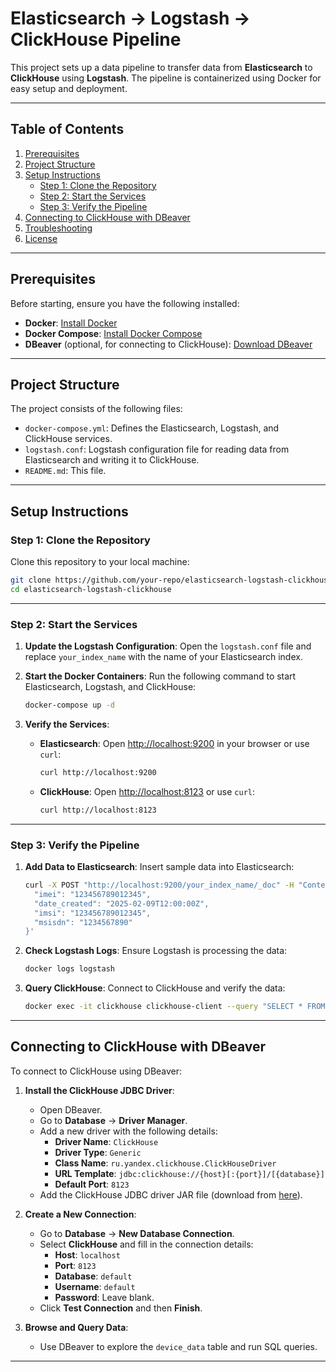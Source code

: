 # Elasticsearch → Logstash → ClickHouse Pipeline

This project sets up a data pipeline to transfer data from **Elasticsearch** to **ClickHouse** using **Logstash**. The pipeline is containerized using Docker for easy setup and deployment.

---

## Table of Contents
1. [Prerequisites](#prerequisites)
2. [Project Structure](#project-structure)
3. [Setup Instructions](#setup-instructions)
   - [Step 1: Clone the Repository](#step-1-clone-the-repository)
   - [Step 2: Start the Services](#step-2-start-the-services)
   - [Step 3: Verify the Pipeline](#step-3-verify-the-pipeline)
4. [Connecting to ClickHouse with DBeaver](#connecting-to-clickhouse-with-dbeaver)
5. [Troubleshooting](#troubleshooting)
6. [License](#license)

---

## Prerequisites
Before starting, ensure you have the following installed:
- **Docker**: [Install Docker](https://docs.docker.com/get-docker/)
- **Docker Compose**: [Install Docker Compose](https://docs.docker.com/compose/install/)
- **DBeaver** (optional, for connecting to ClickHouse): [Download DBeaver](https://dbeaver.io/download/)

---

## Project Structure
The project consists of the following files:
- `docker-compose.yml`: Defines the Elasticsearch, Logstash, and ClickHouse services.
- `logstash.conf`: Logstash configuration file for reading data from Elasticsearch and writing it to ClickHouse.
- `README.md`: This file.

---

## Setup Instructions

### Step 1: Clone the Repository
Clone this repository to your local machine:
```bash
git clone https://github.com/your-repo/elasticsearch-logstash-clickhouse.git
cd elasticsearch-logstash-clickhouse
```

---

### Step 2: Start the Services
1. **Update the Logstash Configuration**:
   Open the `logstash.conf` file and replace `your_index_name` with the name of your Elasticsearch index.

2. **Start the Docker Containers**:
   Run the following command to start Elasticsearch, Logstash, and ClickHouse:
   ```bash
   docker-compose up -d
   ```

3. **Verify the Services**:
   - **Elasticsearch**: Open [http://localhost:9200](http://localhost:9200) in your browser or use `curl`:
     ```bash
     curl http://localhost:9200
     ```
   - **ClickHouse**: Open [http://localhost:8123](http://localhost:8123) or use `curl`:
     ```bash
     curl http://localhost:8123
     ```

---

### Step 3: Verify the Pipeline
1. **Add Data to Elasticsearch**:
   Insert sample data into Elasticsearch:
   ```bash
   curl -X POST "http://localhost:9200/your_index_name/_doc" -H "Content-Type: application/json" -d '{
     "imei": "123456789012345",
     "date_created": "2025-02-09T12:00:00Z",
     "imsi": "123456789012345",
     "msisdn": "1234567890"
   }'
   ```

2. **Check Logstash Logs**:
   Ensure Logstash is processing the data:
   ```bash
   docker logs logstash
   ```

3. **Query ClickHouse**:
   Connect to ClickHouse and verify the data:
   ```bash
   docker exec -it clickhouse clickhouse-client --query "SELECT * FROM device_data"
   ```

---

## Connecting to ClickHouse with DBeaver
To connect to ClickHouse using DBeaver:
1. **Install the ClickHouse JDBC Driver**:
   - Open DBeaver.
   - Go to **Database** → **Driver Manager**.
   - Add a new driver with the following details:
     - **Driver Name**: `ClickHouse`
     - **Driver Type**: `Generic`
     - **Class Name**: `ru.yandex.clickhouse.ClickHouseDriver`
     - **URL Template**: `jdbc:clickhouse://{host}[:{port}]/[{database}]`
     - **Default Port**: `8123`
   - Add the ClickHouse JDBC driver JAR file (download from [here](https://github.com/ClickHouse/clickhouse-jdbc)).

2. **Create a New Connection**:
   - Go to **Database** → **New Database Connection**.
   - Select **ClickHouse** and fill in the connection details:
     - **Host**: `localhost`
     - **Port**: `8123`
     - **Database**: `default`
     - **Username**: `default`
     - **Password**: Leave blank.
   - Click **Test Connection** and then **Finish**.

3. **Browse and Query Data**:
   - Use DBeaver to explore the `device_data` table and run SQL queries.

---
